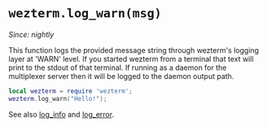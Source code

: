 # `wezterm.log_warn(msg)`

*Since: nightly*

This function logs the provided message string through wezterm's logging layer
at 'WARN' level.  If you started wezterm from a terminal that text will print
to the stdout of that terminal.  If running as a daemon for the multiplexer
server then it will be logged to the daemon output path.

```lua
local wezterm = require 'wezterm';
wezterm.log_warn("Hello!");
```

See also [log_info](log_info.md) and [log_error](log_error.md).

